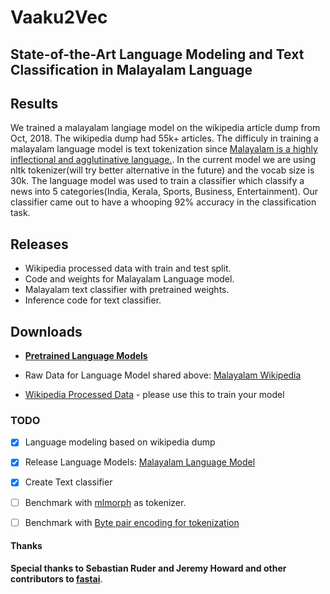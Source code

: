 # Vaaku2Vec
State-of-the-Art Language Modeling and Text Classification in Malayalam Language
---



## Results
We trained a malayalam langiage model on the wikipedia article dump from Oct, 2018. The wikipedia dump had 55k+ articles. The difficuly in training a malayalam language model is text tokenization since [Malayalam is a highly inflectional and agglutinative language.](https://thottingal.in/blog/2017/11/26/towards-a-malayalam-morphology-analyser/). In the current model we are using nltk tokenizer(will try better alternative in the future) and the vocab size is 30k. The language model was used to train a classifier which classify a news into 5 categories(India, Kerala, Sports, Business, Entertainment). Our classifier came out to have a whooping 92% accuracy in the classification task.  


## Releases

- Wikipedia processed data with train and test split.
- Code and weights for Malayalam Language model.
- Malayalam text classifier with pretrained weights.
- Inference code for text classifier.

## Downloads
- [**Pretrained Language Models**]() 

- Raw Data for Language Model shared above: [Malayalam Wikipedia](https://dumps.wikimedia.org/mlwiki/latest/mlwiki-latest-pages-articles.xml.bz2) 
- [Wikipedia Processed Data]() - please use this to train your model


### TODO
- [x] Language modeling based on wikipedia dump
- [x] Release Language Models: [Malayalam Language Model]()
- [x] Create Text classifier
- [ ] Benchmark with [mlmorph](https://gitlab.com/smc/mlmorph) as tokenizer.
- [ ] Benchmark with [Byte pair encoding for tokenization](https://nlp.h-its.org/bpemb/ml/)



#### Thanks

**Special thanks to Sebastian Ruder and Jeremy Howard and other contributors to [fastai](https://github.com/fastai/fastai)**. 
